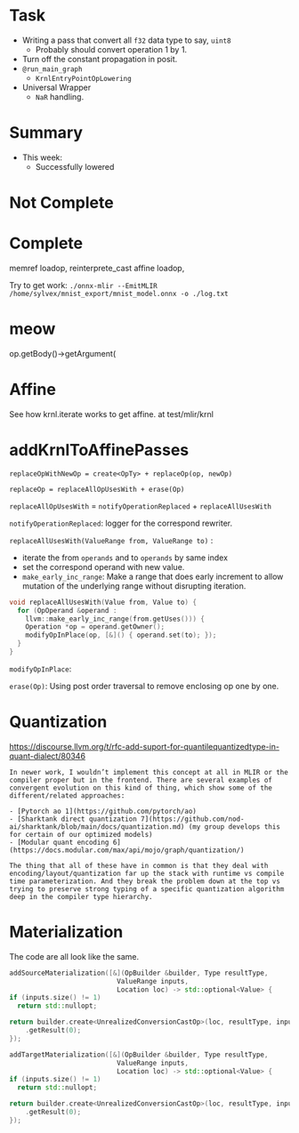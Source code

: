 # Task

- Writing a pass that convert all `f32` data type to say, `uint8`
	- Probably should convert operation 1 by 1.
- Turn off the constant propagation in posit.
- `@run_main_graph`
	- `KrnlEntryPointOpLowering`
- Universal Wrapper
	- `NaR` handling.

# Summary

- This week:
	- Successfully lowered

# Not Complete

# Complete

memref loadop, reinterprete_cast
affine loadop,

Try to get work:
`./onnx-mlir --EmitMLIR /home/sylvex/mnist_export/mnist_model.onnx -o ./log.txt`

# meow

op.getBody()->getArgument(

# Affine

See how krnl.iterate works to get affine.
at test/mlir/krnl

# addKrnlToAffinePasses

`replaceOpWithNewOp = create<OpTy> + replaceOp(op, newOp)`

`replaceOp = replaceAllOpUsesWith + erase(Op)`

`replaceAllOpUsesWith` = `notifyOperationReplaced` + `replaceAllUsesWith`

`notifyOperationReplaced`: logger for the correspond rewriter.

`replaceAllUsesWith(ValueRange from, ValueRange to)` :
- iterate the from `operands` and to `operands` by same index 
- set the correspond operand with new value.
- `make_early_inc_range`: Make a range that does early increment to allow mutation of the underlying range without disrupting iteration.

```cpp
void replaceAllUsesWith(Value from, Value to) {
  for (OpOperand &operand : 
    llvm::make_early_inc_range(from.getUses())) {
    Operation *op = operand.getOwner();
    modifyOpInPlace(op, [&]() { operand.set(to); });
  }
}

```

`modifyOpInPlace`: 

`erase(Op)`: Using post order traversal to remove enclosing op one by one.

# Quantization

https://discourse.llvm.org/t/rfc-add-suport-for-quantilequantizedtype-in-quant-dialect/80346

```
In newer work, I wouldn’t implement this concept at all in MLIR or the compiler proper but in the frontend. There are several examples of convergent evolution on this kind of thing, which show some of the different/related approaches:

- [Pytorch ao 1](https://github.com/pytorch/ao)
- [Sharktank direct quantization 7](https://github.com/nod-ai/sharktank/blob/main/docs/quantization.md) (my group develops this for certain of our optimized models)
- [Modular quant encoding 6](https://docs.modular.com/max/api/mojo/graph/quantization/)

The thing that all of these have in common is that they deal with encoding/layout/quantization far up the stack with runtime vs compile time parameterization. And they break the problem down at the top vs trying to preserve strong typing of a specific quantization algorithm deep in the compiler type hierarchy.
```

# Materialization

The code are all look like the same.
```cpp
addSourceMaterialization([&](OpBuilder &builder, Type resultType,
						   ValueRange inputs,
						   Location loc) -> std::optional<Value> {
if (inputs.size() != 1)
  return std::nullopt;

return builder.create<UnrealizedConversionCastOp>(loc, resultType, inputs)
	.getResult(0);
});

addTargetMaterialization([&](OpBuilder &builder, Type resultType,
						   ValueRange inputs,
						   Location loc) -> std::optional<Value> {
if (inputs.size() != 1)
  return std::nullopt;

return builder.create<UnrealizedConversionCastOp>(loc, resultType, inputs)
	.getResult(0);
});
```